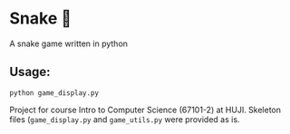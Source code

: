 # Snake 🐍
A snake game written in python
## Usage:
```
python game_display.py
```
Project for course Intro to Computer Science (67101-2) at HUJI.  Skeleton files (`game_display.py` and `game_utils.py` were provided as is.